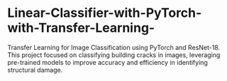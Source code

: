 # Linear-Classifier-with-PyTorch-with-Transfer-Learning-
Transfer Learning for Image Classification using PyTorch and ResNet-18. This project focused on classifying building cracks in images, leveraging pre-trained models to improve accuracy and efficiency in identifying structural damage.
